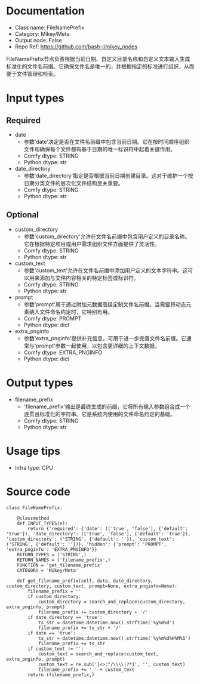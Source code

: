 # Documentation
- Class name: FileNamePrefix
- Category: Mikey/Meta
- Output node: False
- Repo Ref: https://github.com/bash-j/mikey_nodes

FileNamePrefix节点负责根据当前日期、自定义目录名称和自定义文本输入生成标准化的文件名前缀。它确保文件名是唯一的，并根据指定的标准进行组织，从而便于文件管理和检索。

# Input types
## Required
- date
    - 参数'date'决定是否在文件名前缀中包含当前日期。它在按时间顺序组织文件和确保每个文件都有基于日期的唯一标识符中起着关键作用。
    - Comfy dtype: STRING
    - Python dtype: str
- date_directory
    - 参数'date_directory'指定是否根据当前日期创建目录。这对于维护一个按日期分类文件的层次化文件结构至关重要。
    - Comfy dtype: STRING
    - Python dtype: str
## Optional
- custom_directory
    - 参数'custom_directory'允许在文件名前缀中包含用户定义的目录名称。它在根据特定项目或用户需求组织文件方面提供了灵活性。
    - Comfy dtype: STRING
    - Python dtype: str
- custom_text
    - 参数'custom_text'允许在文件名前缀中添加用户定义的文本字符串。这可以用来添加与文件内容相关的特定标签或标识符。
    - Comfy dtype: STRING
    - Python dtype: str
- prompt
    - 参数'prompt'用于通过附加元数据高级定制文件名前缀。当需要将动态元素纳入文件命名约定时，它特别有用。
    - Comfy dtype: PROMPT
    - Python dtype: dict
- extra_pnginfo
    - 参数'extra_pnginfo'提供补充信息，可用于进一步完善文件名前缀。它通常与'prompt'参数一起使用，以包含更详细的上下文数据。
    - Comfy dtype: EXTRA_PNGINFO
    - Python dtype: dict

# Output types
- filename_prefix
    - 'filename_prefix'输出是最终生成的前缀，它将所有输入参数组合成一个连贯且标准化的字符串。它是系统内使用的文件命名约定的基础。
    - Comfy dtype: STRING
    - Python dtype: str

# Usage tips
- Infra type: CPU

# Source code
```
class FileNamePrefix:

    @classmethod
    def INPUT_TYPES(s):
        return {'required': {'date': (['true', 'false'], {'default': 'true'}), 'date_directory': (['true', 'false'], {'default': 'true'}), 'custom_directory': ('STRING', {'default': ''}), 'custom_text': ('STRING', {'default': ''})}, 'hidden': {'prompt': 'PROMPT', 'extra_pnginfo': 'EXTRA_PNGINFO'}}
    RETURN_TYPES = ('STRING',)
    RETURN_NAMES = ('filename_prefix',)
    FUNCTION = 'get_filename_prefix'
    CATEGORY = 'Mikey/Meta'

    def get_filename_prefix(self, date, date_directory, custom_directory, custom_text, prompt=None, extra_pnginfo=None):
        filename_prefix = ''
        if custom_directory:
            custom_directory = search_and_replace(custom_directory, extra_pnginfo, prompt)
            filename_prefix += custom_directory + '/'
        if date_directory == 'true':
            ts_str = datetime.datetime.now().strftime('%y%m%d')
            filename_prefix += ts_str + '/'
        if date == 'true':
            ts_str = datetime.datetime.now().strftime('%y%m%d%H%M%S')
            filename_prefix += ts_str
        if custom_text != '':
            custom_text = search_and_replace(custom_text, extra_pnginfo, prompt)
            custom_text = re.sub('[<>:"/\\\\|?*]', '', custom_text)
            filename_prefix += '_' + custom_text
        return (filename_prefix,)
```